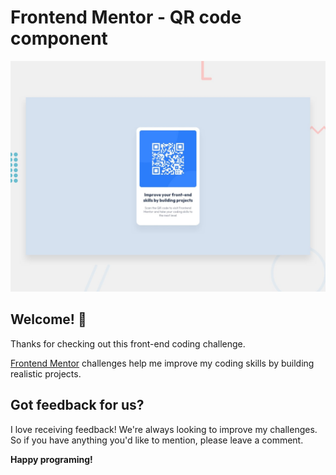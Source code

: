# Frontend Mentor - QR code component

![Design preview for the QR code component coding challenge](./design/desktop-preview.jpg)

## Welcome! 👋

Thanks for checking out this front-end coding challenge.

[Frontend Mentor](https://www.frontendmentor.io) challenges help me improve my coding skills by building realistic projects.

## Got feedback for us?

I love receiving feedback! We're always looking to improve my challenges. So if you have anything you'd like to mention, please leave a comment.

**Happy programing!**
